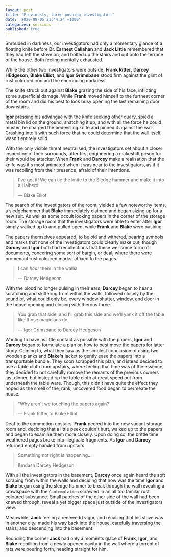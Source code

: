 ```yaml
---
layout: post
title: 'Previously, three pushing investigators'
date: '2020-08-05 21:44:24 +1000'
categories: sessions
published: true
---
```

Shrouded in darkness, our investigators had only a momentary glance of a floating knife before **Dr. Earnest Callahan** and **Jack LIttle** remembered that they had left the stove on, and bolted up the stairs and out onto the terrace of the house. Both feeling mentally exhausted.

While the other two investigators were outside, **Frank Ritter**, **Darcey HEdgeson**, **Blake Elliot**, and **Igor Grimsbane** stood firm against the glint of rust coloured iron and the encroucing darkness.

The knife struck out against **Blake** grazing the side of his face, inflicting some superficial damage. While **Frank** moved himself to the furthest corner of the room and did his best to look busy opening the last remaining door downstairs.

**Igor** pressing his advangae with the knife seeking other quary, spied a metal bin lid on the ground, snatching it up, and with all the force he could muster, he charged the bedevilling knife and pinned it against the wall. Crashing into it with such force that he could determine that the wall itself, wasn't entirely solid.

With the only visible threat neutralised, the investigators set about a closer inspection of their surrounds, after first engineering a makeshift prison for their would be attacker. When **Frank** and **Darcey** make a realisation that the knife was it's most animated when it was near to the investigators, as if it was recoiling from their presence, afraid of their intentions.

> I've got it! We can tie the knife to the Sledge hammer and make it into a Halberd!
>
> &mdash; Blake Elliot

The search of the investigators of the room, yielded a few noteworthy items, a sledgehammer that **Blake** immediately claimed and began sizing up for a new suit. As well as some occult looking papers in the corner of the storage room. The storage room that the investigators were able to enter after **Igor** simply walked up to and pulled open, while **Frank** and **Blake** were pushing.

The papers themselves appeared, to be old and withered, bearing symbols and marks that none of the investigators could clearly make out, though **Darcey** and **Igor** both had recollections that these wer some form of documents, concering some sort of bargin, or deal, where there were promenant rust coloured marks, affixed to the pages.

> I can _hear_ them in the walls!
>
> &mdash; Darcey Hedgeson

With the blood no longer pulsing in their ears, **Darcey** began to hear a scratching and skittering from within the walls, followed closely by the sound of, what could only be, every window shutter, window, and door in the house opening and closing with therous force.

> You grab that side, and I'll grab this side and we'll yank it off the table like those magicians do.
> 
> &mdash; Igor Grimsbane to Darcey Hedgeson

Wanting to have as little contact as possible with the papers, **Igor** and **Darcey** began to formulate a plan on how to best move the papers for latter study. Coming to, what they saw as the simplest conclusion of using two wooden planks and **Blake's** jacket to gently ease the papers into a transportable bundle. They soon scrapped this plan, and istead decided to use a table cloth from upstairs, where feeling that time was of the essence, they decided to not carefully romove the remants of the previous owners last dinner, but instead rip the table cloth at great speed out from underneath the table ware. Though, this didn't have quite the effect they hoped as the smell of the, rank, uncovered food began to permeate the house.

> "Why aren't we touching the papers again?
>
> &mdash; Frank Ritter to Blake Elliot

Deaf to the commotion upstairs, **Frank** peered into the now vacant storage room and, deciding that a little peek couldn't hurt, walked up to the papers and began to examine them more closely. Upon doing so, the brittle time weathered pages broke into illegibale fragments. As **Igor** and **Darcey** returned empty handed from upstairs.

> Something not right is happening...
>
> &mdash Darcey Hedgeson

With all the investigators in the basement, **Darcey** once again heard the soft scraping from within the walls and deciding that now was the time **Igor** and **Blake** began using the sledge hammer to break through the wall revealing a crawlspace with the `Contemplation` scrawled in an all too familar rust coloured substance. Small patches of the other side of the wall had been knawed through, reveal a yet bigger space just outside of the investigators view.

Meanwhile, **Jack** feeling a renewedd vigor, and recalling that his stove was in another city, made his way back into the house, carefully traversing the stairs, and descending into the basement.

Rounding the corner **Jack** had only a moments glace of **Frank**, **Igor**, and **Blake** recoilling from a newly opened cavity in the wall where a torrent of rats were pouring forth, heading straight for him.

